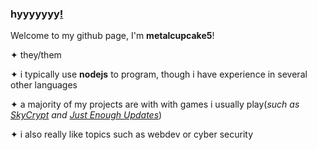 ### hyyyyyyy[!](https://media.discordapp.net/attachments/573995315733200917/955906841035022397/unknown.png)
Welcome to my github page, I'm **metalcupcake5**!

✦ they/them

✦ i typically use **nodejs** to program, though i have experience in several other languages

✦ a majority of my projects are with with games i usually play(*such as [SkyCrypt](https://github.com/SkyCryptWebsite/SkyCrypt) and [Just Enough Updates](https://github.com/metalcupcake5/JustEnoughUpdates)*)

✦ i also really like topics such as webdev or cyber security
